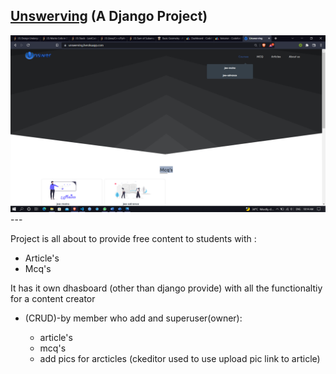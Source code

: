 <h2><a href="https://unswerving.herokuapp.com/">Unswerving</a> (A Django Project)</h2>

![1659455120590](image/README/1659455120590.png)---

Project is all about to provide free content to students with :

- Article's
- Mcq's

It has it own dhasboard (other than django provide) with all the functionaltiy for a content creator

- (CRUD)-by member who add and superuser(owner):

  - article's
  - mcq's
  - add pics for arcticles (ckeditor used to use upload pic link to article)
